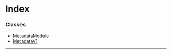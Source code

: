 

# Index

### Classes

* [MetadataModule](../classes/_metadata_v1_index_.metadatamodule.md)
* [MetadataV1](../classes/_metadata_v1_index_.metadatav1.md)

---

